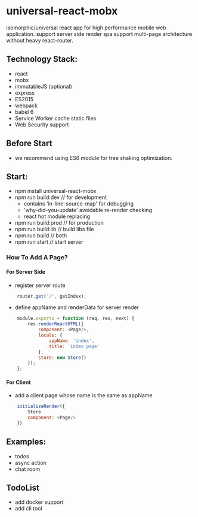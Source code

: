 # universal-react-mobx
isomorphic/universal react app for high performance mobile web application.
support server side render spa
support multi-page architecture without heavy react-router.


## Technology Stack:
- react
- mobx
- immutableJS (optional)
- express
- ES2015
- webpack
- babel 6
- Service Worker cache static files
- Web Security support

## Before Start
- we recommend using ES6 module for tree shaking optimization.

## Start:
- npm install universal-react-mobx
- npm run build:dev   // for development
    - contains 'in-line-source-map' for debugging
    - 'why-did-you-update' avoidable re-render checking
    - react hot module replacing
- npm run build:prod  // for production
- npm run build:lib   // build libs file
- npm run build       // both
- npm run start       // start server


### How To Add A Page?
#### For Server Side
* register server route
``` javascript
    router.get('/', getIndex);
```
* define appName and renderData for server render
``` javascript
    module.exports = function (req, res, next) {
        res.renderReactHTML({
            component: <Page/>,
            locals: {
                appName: 'index',
                title: 'index page'
            },
            store: new Store()
        });
    };
```

#### For Client
* add a client page whose name is the same as appName
``` javascript
    initializeRender({
        Store
        component: <Page/>
    })
```

## Examples:
* todos
* async action
* chat room

## TodoList
* add docker support
* add cli tool

